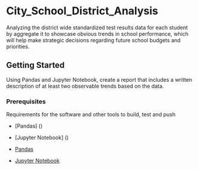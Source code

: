 # City_School_District_Analysis

Analyzing the district wide standardized test results data for each student by aggregate it to showcase obvious trends in school performance, which will help make strategic decisions regarding future school budgets and priorities.


## Getting Started

Using Pandas and Jupyter Notebook, create a report that includes a written description of at least two observable trends based on the data.


### Prerequisites

Requirements for the software and other tools to build, test and push 
- [Pandas] ()
- [Jupyter Notebook] ()


- [Pandas](https://pypi.org/project/pandas/)
- [Jupyter Notebook](https://jupyter.org/)
